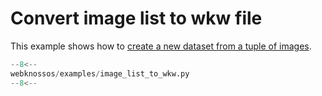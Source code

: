 # Convert image list to wkw file

This example shows how to [create a new dataset from a tuple of images](../../api/webknossos/dataset/dataset.md#Dataset.from_images).

```python
--8<--
webknossos/examples/image_list_to_wkw.py
--8<--
```
